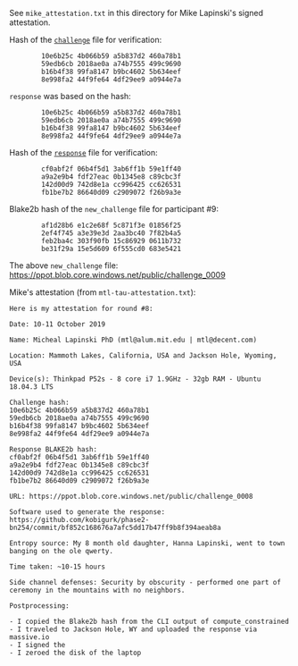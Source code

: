 See `mike_attestation.txt` in this directory for Mike Lapinski's signed attestation.

Hash of the [`challenge`](https://ppot.blob.core.windows.net/public/challenge_0008) file for verification:

```
        10e6b25c 4b066b59 a5b837d2 460a78b1
        59edb6cb 2018ae0a a74b7555 499c9690
        b16b4f38 99fa8147 b9bc4602 5b634eef
        8e998fa2 44f9fe64 4df29ee9 a0944e7a
```
`response` was based on the hash:

```
        10e6b25c 4b066b59 a5b837d2 460a78b1
        59edb6cb 2018ae0a a74b7555 499c9690
        b16b4f38 99fa8147 b9bc4602 5b634eef
        8e998fa2 44f9fe64 4df29ee9 a0944e7a
```

Hash of the [`response`](https://ppot.blob.core.windows.net/public/response_0008_mike) file for verification:

```
        cf0abf2f 06b4f5d1 3ab6ff1b 59e1ff40
        a9a2e9b4 fdf27eac 0b1345e8 c89cbc3f
        142d00d9 742d8e1a cc996425 cc626531
        fb1be7b2 86640d09 c2909072 f26b9a3e
```

Blake2b hash of the `new_challenge` file for participant #9:

```
        af1d28b6 e1c2e68f 5c871f3e 01856f25
        2ef4f745 a3e39e3d 2aa3bc40 7f82b4a5
        feb2ba4c 303f90fb 15c86929 0611b732
        be31f29a 15e5d609 6f555cd0 683e5421
```

The above `new_challenge` file: https://ppot.blob.core.windows.net/public/challenge_0009

Mike's attestation (from `mtl-tau-attestation.txt`):

```
Here is my attestation for round #8:

Date: 10-11 October 2019

Name: Micheal Lapinski PhD (mtl@alum.mit.edu | mtl@decent.com)

Location: Mammoth Lakes, California, USA and Jackson Hole, Wyoming, USA

Device(s): Thinkpad P52s - 8 core i7 1.9GHz - 32gb RAM - Ubuntu 18.04.3 LTS

Challenge hash:
10e6b25c 4b066b59 a5b837d2 460a78b1
59edb6cb 2018ae0a a74b7555 499c9690
b16b4f38 99fa8147 b9bc4602 5b634eef
8e998fa2 44f9fe64 4df29ee9 a0944e7a
        
Response BLAKE2b hash:
cf0abf2f 06b4f5d1 3ab6ff1b 59e1ff40
a9a2e9b4 fdf27eac 0b1345e8 c89cbc3f
142d00d9 742d8e1a cc996425 cc626531
fb1be7b2 86640d09 c2909072 f26b9a3e  

URL: https://ppot.blob.core.windows.net/public/challenge_0008

Software used to generate the response: https://github.com/kobigurk/phase2-bn254/commit/bf852c168676a7afc5dd17b47ff9b8f394aeab8a

Entropy source: My 8 month old daughter, Hanna Lapinski, went to town banging on the ole qwerty.

Time taken: ~10-15 hours

Side channel defenses: Security by obscurity - performed one part of ceremony in the mountains with no neighbors. 

Postprocessing:

- I copied the Blake2b hash from the CLI output of compute_constrained
- I traveled to Jackson Hole, WY and uploaded the response via massive.io
- I signed the
- I zeroed the disk of the laptop
```
